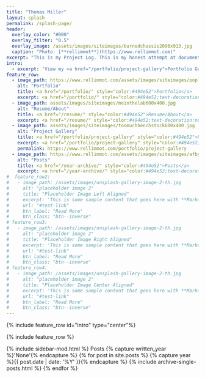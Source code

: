 ```yaml
---
title: "Thomas Miller"
layout: splash
permalink: /splash-page/
header:
  overlay_color: "#000"
  overlay_filter: "0.5"
  overlay_image: /assets/images/siteimages/burnedchassis2096x913.jpg
  caption: "Photo: [**rellimmot**](https://www.rellimmot.com)"
excerpt: "This is my Project Log. This is my honest attempt at documenting my work, and my sharing creative methods. This site is in at early stage and it's progress will ebb and flow with my time. I am a lifelong hobbyist, veteran, and Electronics Engineer in New Orleans. I like to make and fix everything, especially airplanes, robots, 3D printing, PV, art, and electronics. I make oceanography instruments for a living."
intro:
  - excerpt: 'View my <a href="/portfolio/project-gallery">Portfolio Gallery</a> for a big blob of project images for now. As of now I am still populating the site, so I have got some writing to do.'
feature_row:
  - image_path: https://www.rellimmot.com/assets/images/siteimages/poplatedbreadboard600x400.jpg
    alt: "Portfolio"
    title: <a href="/portfolio/" style="color:#494e52">Portfolio</a>
    excerpt: <a href="/portfolio/" style="color:#494e52;text-decoration:none">Writeups for a variety of projects I've done.</a>
  - image_path: assets/images/siteimages/meinthelab600x400.jpg
    alt: "Resume/About"
    title: <a href="/resume/" style="color:#494e52">Resume/About</a>
    excerpt: <a href="/resume/" style="color:#494e52;text-decoration:none">My resume and about me page.</a>
  - image_path: assets/images/siteimages/toomuchbenchstock600x400.jpg
    alt: "Project Gallery"
    title: <a href="/portfolio/project-gallery" style="color:#494e52">Project Gallery</a>
    excerpt: <a href="/portfolio/project-gallery" style="color:#494e52;text-decoration:none">A collection of project highlights.</a>
    permalink: https://www.rellimmot.com/portfolio/project-gallery
  - image_path: https://www.rellimmot.com/assets/images/siteimages/afbylakewbrak600x400.jpg
    alt: "Posts"
    title: <a href="/year-archive/" style="color:#494e52">Posts</a>
    excerpt: <a href="/year-archive/" style="color:#494e52;text-decoration:none">Blog type articles and writeups.</a>
#  feature_row2:
#   - image_path: /assets/images/unsplash-gallery-image-2-th.jpg
#     alt: "placeholder image 2"
#     title: "Placeholder Image Left Aligned"
#     excerpt: 'This is some sample content that goes here with **Markdown** formatting. Left aligned with `type="left"`'
#     url: "#test-link"
#     btn_label: "Read More"
#     btn_class: "btn--inverse"
# feature_row3:
#   - image_path: /assets/images/unsplash-gallery-image-2-th.jpg
#     alt: "placeholder image 2"
#     title: "Placeholder Image Right Aligned"
#     excerpt: 'This is some sample content that goes here with **Markdown** formatting. Right aligned with `type="right"`'
#     url: "#test-link"
#     btn_label: "Read More"
#     btn_class: "btn--inverse"
# feature_row4:
#   - image_path: /assets/images/unsplash-gallery-image-2-th.jpg
#     alt: "placeholder image 2"
#     title: "Placeholder Image Center Aligned"
#     excerpt: 'This is some sample content that goes here with **Markdown** formatting. Centered with `type="center"`'
#     url: "#test-link"
#     btn_label: "Read More"
#     btn_class: "btn--inverse"
---
```


{% include feature_row id="intro" type="center"%}

{% include feature_row %}




{% include sidebar-mod.html %}
Posts
{% capture written_year %}'None'{% endcapture %}
{% for post in site.posts %}
  {% capture year %}{{ post.date | date: '%Y' }}{% endcapture %}
  {% include archive-single-posts.html %}
{% endfor %}
